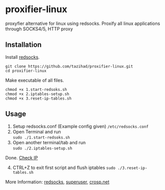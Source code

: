 # proxifier-linux
proxyfier alternative for linux using redsocks. Proxify all linux applications through SOCKS4/5, HTTP proxy

## Installation

Install [redsocks](https://github.com/darkk/redsocks#packages).

```
git clone https://github.com/tazihad/proxifier-linux.git
cd proxifier-linux
```
Make executable of all files.
```
chmod +x 1.start-redsoks.sh
chmod +x 2.iptables-setup.sh
chmod +x 3.reset-ip-tables.sh
```

## Usage

1. Setup redsocks.conf (Example config given)
`/etc/redsocks.conf`
2. Open Terminal and run  
`sudo ./1.start-redsoks.sh`
3. Open another terminal/tab and run  
`sudo ./2.iptables-setup.sh`

Done. [Check IP](https://ifconfig.me/)

4. CTRL+Z to exit first script and flush iptables `sudo ./3.reset-ip-tables.sh`


More Information:  [redsocks](https://github.com/darkk/redsocks), [superuser](https://superuser.com/a/1402071), [crosp.net](https://crosp.net/blog/administration/install-configure-redsocks-proxy-centos-linux/)
